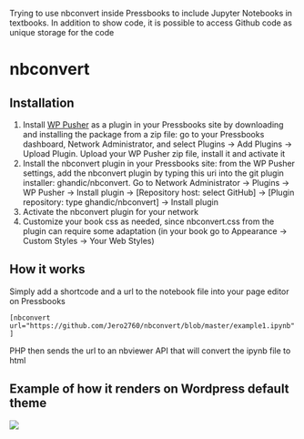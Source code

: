 Trying to use nbconvert inside Pressbooks to include Jupyter Notebooks in textbooks. In addition to show code, it is possible to access Github code as unique storage for the code

# nbconvert

## Installation

1. Install [WP Pusher](https://wppusher.com/) as a plugin in your Pressbooks site by downloading and installing the package from a zip file: go to your Pressbooks dashboard, Network Administrator, and select Plugins -> Add Plugins -> Upload Plugin. Upload your WP Pusher zip file, install it and activate it
2. Install the nbconvert plugin in your Pressbooks site: from the WP Pusher settings, add the nbconvert plugin by typing this uri into the git plugin installer: ghandic/nbconvert. Go to Network Administrator -> Plugins -> WP Pusher -> Install plugin -> [Repository host: select GitHub] -> [Plugin repository: type ghandic/nbconvert] -> Install plugin
3. Activate the nbconvert plugin for your network
4. Customize your book css as needed, since nbconvert.css from the plugin can require some adaptation (in your book go to Appearance -> Custom Styles -> Your Web Styles)

## How it works

Simply add a shortcode and a url to the notebook file into your page editor on Pressbooks

`[nbconvert url="https://github.com/Jero2760/nbconvert/blob/master/example1.ipynb"]`

PHP then sends the url to an nbviewer API that will convert the ipynb file to html

## Example of how it renders on Wordpress default theme

![](https://www.andrewchallis.co.uk/wp-content/uploads/2018/02/demo.png)
